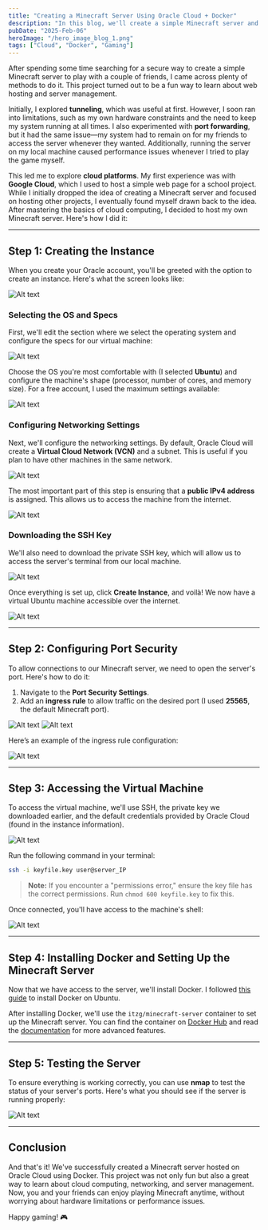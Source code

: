 ```yaml
---
title: "Creating a Minecraft Server Using Oracle Cloud + Docker"
description: "In this blog, we'll create a simple Minecraft server and host it on Oracle Cloud."
pubDate: "2025-Feb-06"
heroImage: "/hero_image_blog_1.png"
tags: ["Cloud", "Docker", "Gaming"]
---
```


After spending some time searching for a secure way to create a simple Minecraft server to play with a couple of friends, I came across plenty of methods to do it. This project turned out to be a fun way to learn about web hosting and server management.

Initially, I explored **tunneling**, which was useful at first. However, I soon ran into limitations, such as my own hardware constraints and the need to keep my system running at all times. I also experimented with **port forwarding**, but it had the same issue—my system had to remain on for my friends to access the server whenever they wanted. Additionally, running the server on my local machine caused performance issues whenever I tried to play the game myself.

This led me to explore **cloud platforms**. My first experience was with **Google Cloud**, which I used to host a simple web page for a school project. While I initially dropped the idea of creating a Minecraft server and focused on hosting other projects, I eventually found myself drawn back to the idea. After mastering the basics of cloud computing, I decided to host my own Minecraft server. Here's how I did it:

---

## Step 1: Creating the Instance

When you create your Oracle account, you'll be greeted with the option to create an instance. Here's what the screen looks like:

![Alt text](../../assets/images/blog_images/img1.png "Instance Creation")

### Selecting the OS and Specs
First, we'll edit the section where we select the operating system and configure the specs for our virtual machine:

![Alt text](../../assets/images/blog_images/img2.png "OS and Specs Selection")

Choose the OS you're most comfortable with (I selected **Ubuntu**) and configure the machine's shape (processor, number of cores, and memory size). For a free account, I used the maximum settings available:

![Alt text](../../assets/images/blog_images/img3.png "Machine Shape")

### Configuring Networking Settings
Next, we'll configure the networking settings. By default, Oracle Cloud will create a **Virtual Cloud Network (VCN)** and a subnet. This is useful if you plan to have other machines in the same network.

![Alt text](../../assets/images/blog_images/img4.png "Networking Settings")

The most important part of this step is ensuring that a **public IPv4 address** is assigned. This allows us to access the machine from the internet.

![Alt text](../../assets/images/blog_images/img5.png "Public IP Configuration")

### Downloading the SSH Key
We'll also need to download the private SSH key, which will allow us to access the server's terminal from our local machine.

![Alt text](../../assets/images/blog_images/img6.png "SSH Key Download")

Once everything is set up, click **Create Instance**, and voilà! We now have a virtual Ubuntu machine accessible over the internet.

![Alt text](../../assets/images/blog_images/img7.png "Instance Created")

---

## Step 2: Configuring Port Security

To allow connections to our Minecraft server, we need to open the server's port. Here's how to do it:

1. Navigate to the **Port Security Settings**.
2. Add an **ingress rule** to allow traffic on the desired port (I used **25565**, the default Minecraft port).

![Alt text](../../assets/images/blog_images/img8.png "Port Security Settings")
![Alt text](../../assets/images/blog_images/img9.png "Ingress Rule")

Here’s an example of the ingress rule configuration:

![Alt text](../../assets/images/blog_images/img10.png "Ingress Rule Configuration")

---

## Step 3: Accessing the Virtual Machine

To access the virtual machine, we'll use SSH, the private key we downloaded earlier, and the default credentials provided by Oracle Cloud (found in the instance information).

![Alt text](../../assets/images/blog_images/img11.png "Instance Information")

Run the following command in your terminal:

```bash
ssh -i keyfile.key user@server_IP
```
> **Note:** If you encounter a "permissions error," ensure the key file has the correct permissions. Run `chmod 600 keyfile.key` to fix this.

Once connected, you'll have access to the machine's shell:

![Alt text](../../assets/images/blog_images/img12.png "Shell Access")

---

## Step 4: Installing Docker and Setting Up the Minecraft Server

Now that we have access to the server, we'll install Docker. I followed [this guide](https://www.digitalocean.com/community/tutorials/how-to-install-and-use-docker-on-ubuntu-20-04) to install Docker on Ubuntu.

After installing Docker, we'll use the `itzg/minecraft-server` container to set up the Minecraft server. You can find the container on [Docker Hub](https://hub.docker.com/r/itzg/minecraft-server) and read the [documentation](https://docker-minecraft-server.readthedocs.io/en/latest/) for more advanced features.

---

## Step 5: Testing the Server

To ensure everything is working correctly, you can use **nmap** to test the status of your server's ports. Here's what you should see if the server is running properly:

![Alt text](../../assets/images/blog_images/img13.png "Port Testing")

---

## Conclusion

And that's it! We've successfully created a Minecraft server hosted on Oracle Cloud using Docker. This project was not only fun but also a great way to learn about cloud computing, networking, and server management. Now, you and your friends can enjoy playing Minecraft anytime, without worrying about hardware limitations or performance issues.

Happy gaming! 🎮

